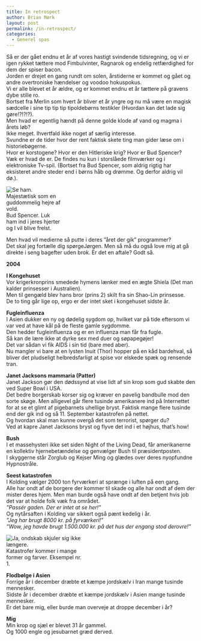 ```yaml
---
title: In retrospect
author: Brian Mørk
layout: post
permalink: /in-retrospect/
categories:
  - Generel spas
---
```

Så er der gået endnu et år af vores hastigt svindende tidsregning, og vi er igen rykket tættere mod Fimbulvinter, Ragnarok og endelig retfærdighed for dem der spiser bacon.  
Jorden er drejet en gang rundt om solen, årstiderne er kommet og gået og andre overtroniske hændelser og voodoo hokuspokus.  
Vi er alle blevet et år ældre, og er kommet endnu et år tættere på gravens dybe stille ro.  
Bortset fra Merlin som hvert år bliver et år yngre og nu må være en magisk sædcelle i sine tip tip tip tipoldebørns testikler (Hvordan kan det lade sig gøre!?!?!?).  
Men hvad er egentlig hændt på denne golde klode af vand og magma i årets løb?  
Ikke meget. Ihvertfald ikke noget af særlig interesse.  
Svundne er de tider hvor der rent faktisk skete ting man gider læse om i historiebøgerne.  
Hvor er korstogene? Hvor er den Hitleriske krig? Hvor er Bud Spencer?  
Væk er hvad de er. De findes nu kun i storslåede filmværker og i elektroniske Tv-spil. (Bortset fra Bud Spencer, som aldrig rigtig har eksisteret andre steder end i børns håb og drømme. Og derfor aldrig vil dø.).

<div class="bitImage bitRight" style="width: 148px">
  <img src="http://www.abekat.net/images/bud.jpg" alt="Se ham. Majestætisk som en guddommelig hejre af vold." /><br /> Bud Spencer. Luk ham ind i jeres hjerter og I vil blive frelst.
</div>

Men hvad vil medierne så putte i deres ”året der gik” programmer?  
Det skal jeg fortælle dig spørgeJørgen. Men så må du også love mig at gå direkte i seng bagefter uden brok. Er det en aftale? Godt så.

**2004**

**I Kongehuset**  
Vor krigerkronprins smedede hymens lænker med en ægte Shiela (Det man kalder prinsesser i Australien).  
Men til gengæld blev hans bror (prins 2) skilt fra sin Shao-Lin prinsesse.  
De to ting går lige op, ergo er der intet sket i kongehuset sidste år.

**Fugleinfluenza**  
I Asien dukker en ny og dødelig sygdom op, hvilket var på tide eftersom vi var ved at have kål på de fleste gamle sygdomme.  
Den hedder fugleinfluenza og er en influenza man får fra fugle.  
Så kan de lære ikke at dyrke sex med duer og søpapegøjer!  
Det var sådan vi fik AIDS i sin tid (bare med aber).  
Nu mangler vi bare at en lysten Inuit (Thor) hopper på en kåd bardehval, så bliver det pludseligt helbredsfarligt at spise vor elskede spæk og rensende tran.

**Janet Jacksons mammaria (Patter)**  
Janet Jackson gør den dødssynd at vise lidt af sin krop som gud skabte den ved Super Bowl i USA.  
Det bedre borgerskab korser sig og kræver en pavelig bandbulle mod den sorte skøge. Men alligevel går flere tusinde amerikanere ind på Internettet for at se et glimt af pigebarnets uhellige bryst. Faktisk mange flere tusinde end der gik ind og så 11. September katastrofen på nettet.  
Og hvordan skal man kunne overgå det som terrorist, spørger du?  
Ved at kapre Janet Jacksons bryst og flyve det ind i et højhus, that’s how!

**Bush**  
I et massehysteri ikke set siden Night of the Living Dead, får amerikanerne en kollektiv hjernebetændelse og genvælger Bush til præsidentposten.  
I skyggerne står Zorglub og Kejser Ming og glædes over deres nyopfundne Hypnostråle.

**Seest katastrofen**  
I Kolding vælger 2000 ton fyrværkeri at sprænge i luften på een gang.  
Alle har ondt af de borgere der kommer til skade og alle har ondt af dem der mister deres hjem. Men man burde også have ondt af den betjent hvis job det var at holde folk væk fra området.  
*”Passér gaden. Der er intet at se her!”*  
Og nytårsaften i Kolding var sikkert også pænt kedelig i år.  
*”Jeg har brugt 8000 kr. på fyrværkeri!”*  
*”Wow, jeg havde brugt 1.500.000 kr. på det hus der engang stod derovre!”*

<div class="bitImage bitLeft" style="width: 210px">
  <img src="http://www.abekat.net/images/band_nik_jay.jpg" alt="Ja, ondskab skjuler sig ikke længere." /><br /> Katastrofer kommer i mange former og farver. Eksempel nr. 1.
</div>

**Flodbølge i Asien**  
Forrige år i december dræbte et kæmpe jordskælv i Iran mange tusinde mennesker.  
Sidste år i december dræbte et kæmpe jordskælv i Asien mange tusinde mennesker.  
Er det bare mig, eller burde man overveje at droppe december i år?

**Mig**  
Min krop og sjæl er blevet 31 år gammel.  
Og 1000 engle og jesubarnet græd derved.